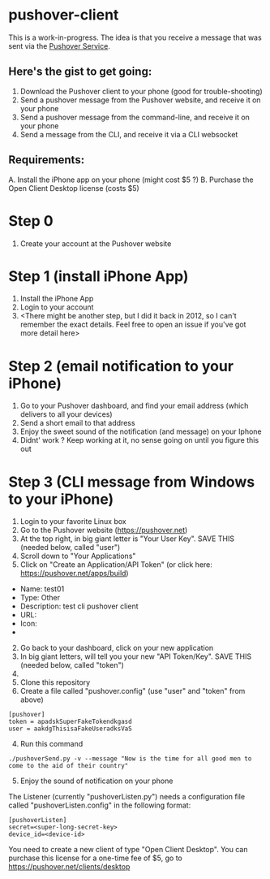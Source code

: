 # pushover-client

This is a work-in-progress.   The idea is that you receive a message that was sent via the [Pushover Service](https://pushover.net/).


Here's the gist to get going:
---------------------------------
1. Download the Pushover client to your phone (good for trouble-shooting)
2. Send a pushover message from the Pushover website, and receive it on your phone
3. Send a pushover message from the command-line, and receive it on your phone
4. Send a message from the CLI, and receive it via a CLI websocket

Requirements: 
--------------
A. Install the iPhone app on your phone (might cost $5 ?)
B. Purchase the Open Client Desktop license (costs $5)

Step 0
========
1. Create your account at the Pushover website

Step 1 (install iPhone App)
=========
1. Install the iPhone App
2. Login to your account 
3. <There might be another step, but I did it back in 2012, so I can't remember the exact details.  Feel free to open an issue if you've got more detail here>

Step 2 (email notification to your iPhone)
=========
1. Go to your Pushover dashboard, and find your email address (which delivers to all your devices)
2. Send a short email to that address
3. Enjoy the sweet sound of the notification (and message) on your Iphone
4. Didnt' work ? Keep working at it, no sense going on until you figure this out

Step 3 (CLI message from Windows to your iPhone)
=============
1. Login to your favorite Linux box
2. Go to the Pushover website (https://pushover.net)
2. At the top right, in big giant letter is "Your User Key". SAVE THIS (needed below, called "user")
2. Scroll down to "Your Applications"
2. Click on "Create an Application/API Token" (or click here: https://pushover.net/apps/build)
  * Name: test01
  * Type: Other
  * Description: test cli pushover client
  * URL: <blank>
  * Icon: <none>
  * <Click Create>
2. Go back to your dashboard, click on  your new application
2. In big giant letters, will tell you your new "API Token/Key".  SAVE THIS (needed below, called "token")
2. 
2. Clone this repository
3. Create a file called "pushover.config" (use "user" and "token" from above)
```
[pushover]
token = apadskSuperFakeTokendkgasd
user = aakdgThisisaFakeUseradksVaS
```
4. Run this command
```
./pushoverSend.py -v --message "Now is the time for all good men to come to the aid of their country"
```
5. Enjoy the sound of notification on your phone


The Listener (currently "pushoverListen.py") needs a configuration file called "pushoverListen.config" in the following format:

```
[pushoverListen]
secret=<super-long-secret-key>
device_id=<device-id>
```

You need to create a new client of type "Open Client Desktop".  You can purchase this license for a one-time fee of $5, go to https://pushover.net/clients/desktop

